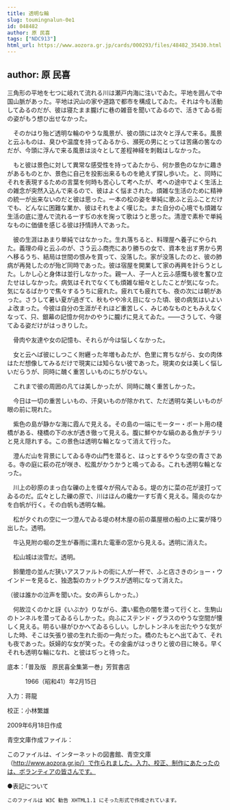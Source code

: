 ```yaml
---
title: 透明な輪
slug: toumingnalun-0e1
id: 048482
author: 原 民喜
tags: ["NDC913"]
html_url: https://www.aozora.gr.jp/cards/000293/files/48482_35430.html
---
```


## author: 原 民喜

三角形の平地を七つに岐れて流れる川は瀬戸内海に注いでゐた。平地を囲んで中国山脈があった。平地は沢山の家や道路で都市を構成してゐた。それは今も活動してゐるのだが、彼は寝たまま朧げに巷の雑音を聞いてゐるので、活きてゐる街の姿がもう想ひ出せなかった。

　そのかはり殆ど透明な輪のやうな風景が、彼の頭には次々と浮んで来る。風景と云ふものは、臭ひや温度を持ってゐるから、瀕死の男にとっては苦痛の筈なのだが、今頭に浮んで来る風景は淡々として差程神経を刺戟はしなかった。

　もと彼は景色に対して異常な感受性を持ってゐたから、何か景色のなかに趣きがあるものとか、景色に自己を投影出来るものを絶えず探し歩いた。と、同時にそれを表現するための言葉を何時も苦心して考へたが、考への途中でよく生活上の雑念が突然入込んで来るので、彼はよく悩まされた。煩雑な生活のために精神の統一が出来ないのだと彼は思った。一本の松の姿を単純に歌ふと云ふことだけでも、どんなに困難な業か、彼はそれをよく嘆じた。また自分の心境でも煩雑な生活の底に澄んで流れる一すぢの水を掬って歌はうと思った。清澄で素朴で単純なものに価値を感じる彼は抒情詩人であった。

　彼の生涯はあまり単純ではなかった。生れ落ちると、料理屋へ養子にやられた。義理の母と云ふのが、さう云ふ商売にあり勝ちの女で、資本を出す男から男へ移るうち、結局は世間の恨みを買って、没落した。家が没落したのと、彼の肺病が再発したのが殆ど同時であった。彼は宿屋を開業して家の再興を計らうとした。しかし心と身体は並行しなかった。親一人、子一人と云ふ感慨も彼を奮ひ立たせはしなかった。病気はそれでなくても煩雑な細々としたことが気になった。気になるばかりで焦々するうちに疲れた。疲れても疲れても、夜の次には朝があった。さうして暑い夏が過ぎて、秋もやや冷え目になった頃、彼の病気はいよいよ改まった。今彼は自分の生涯がそれほど重苦しく、みじめなものともみえなくなって、只、銀幕の記憶か何かのやうに朧げに見えてゐた。――さうして、今寝てゐる姿だけがはっきりした。

　骨肉や友達や女の記憶も、それらが今は悩しくなかった。

　女と云へば彼にしつこく附纒った年増もゐたが、色里に育ちながら、女の肉体はただ想像してみるだけで現実には知らない彼であった。現実の女は美しく悩しいだらうが、同時に醜く重苦しいものにちがひない。

　これまで彼の周囲の凡ては美しかったが、同時に醜く重苦しかった。

　今日は一切の重苦しいもの、汗臭いものが除かれて、ただ透明な美しいものが眼の前に現れた。

　紫色の島が静かな海に霞んで見える。その島の一端にモーター・ボート用の棧橋がある、棧橋の下の水が透き徹って見える。腹に鮮やかな縞のある魚がチラリと見え隠れする。この景色は透明な輪となって消えて行った。

　澄んだ山を背景にしてゐる寺の山門を潜ると、はっとするやうな空の青さである。寺の庭に萩の花が咲き、松風がかうかうと鳴ってゐる。これも透明な輪となった。

　川上の砂原のまっ白な礫の上を蝶々が飛んでゐる。堤の方に菜の花が波打ってゐるのだ。広々とした礫の原で、川はほんの纔か一すぢ青く見える。陽炎のなかを白帆が行く。その白帆も透明な輪。

　松が夕ぐれの空に一つ澄んでゐる堤の材木屋の前の藁屋根の船の上に霙が降り出した。透明。

　牛込見附の堀の芝生が春雨に濡れた電車の窓から見える。透明に消えた。

　松山城は淡雪だ。透明。

　鈴蘭燈の並んだ狭いアスファルトの街に人が一杯で、ふと店さきのショー・ウインドーを見ると、独逸製のカットグラスが透明になって消えた。

（彼は誰かの泣声を聞いた。女の声らしかった。）

　何故泣くのかと訝《いぶか》りながら、濃い藍色の闇を潜って行くと、生駒山のトンネルを潜ってゐるらしかった。向ふにステンド・グラスのやうな空間が懐しく見える。明るい昼がひかへてゐるらしい。しかしトンネルを出たやうな気がした時、そこは矢張り彼の生れた街の一角だった。橋のたもとへ出てゐて、それも夜であった。妖婦的な女が笑った。その金歯がはっきりと彼の目に映る。早くそれも透明な輪になれ、と彼はぢっと待った。













底本：「普及版　原民喜全集第一巻」芳賀書店


　　　1966（昭和41）年2月15日

入力：蒋龍

校正：小林繁雄

2009年6月18日作成

青空文庫作成ファイル：

このファイルは、インターネットの図書館、青空文庫（http://www.aozora.gr.jp/）で作られました。入力、校正、制作にあたったのは、ボランティアの皆さんです。











●表記について


	このファイルは W3C 勧告 XHTML1.1 にそった形式で作成されています。